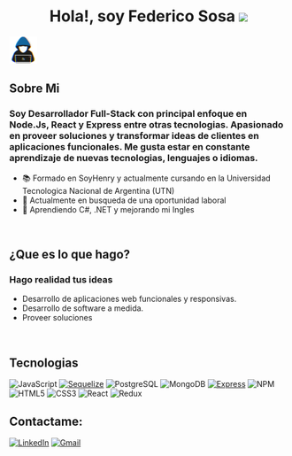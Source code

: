 
<h1 align="center"><b>Hola!, soy Federico Sosa </b><img src="https://media.giphy.com/media/hvRJCLFzcasrR4ia7z/giphy.gif" width="35"></h1>
<picture ><img src = "https://github.com/0xAbdulKhalid/0xAbdulKhalid/raw/main/assets/mdImages/about_me.gif" width = 50px></picture> <br> <h2> Sobre Mi</h2>

<h3 >
Soy Desarrollador Full-Stack con principal enfoque en Node.Js, React y Express entre otras tecnologias. Apasionado en proveer soluciones y transformar ideas de clientes en aplicaciones funcionales.
Me gusta estar en constante aprendizaje de nuevas tecnologias, lenguajes o idiomas.
</h3>

- 📚 Formado en SoyHenry y actualmente cursando en la Universidad Tecnologica Nacional de Argentina (UTN)
- 🔭 Actualmente en busqueda de una oportunidad laboral
- 🌱 Aprendiendo C#, .NET y mejorando mi Ingles
  
<br>


<h2> ¿Que es lo que hago?</h2>

<h3>Hago realidad tus ideas</h3>

- Desarrollo de aplicaciones web funcionales y responsivas.
- Desarrollo de software a medida.
- Proveer soluciones

<br>


<h2> Tecnologias </h2>


![JavaScript](https://img.shields.io/badge/javascript-%23323330.svg?style=for-the-badge&logo=javascript&logoColor=%23F7DF1E) [![Sequelize](https://img.shields.io/badge/Sequelize-%23563D7C.svg?style=for-the-badge&logo=sequelize&logoColor=white)](https://sequelize.org/) ![PostgreSQL](https://img.shields.io/badge/PostgreSQL-%23D4DEC8.svg?style=for-the-badge&logo=PostgreSQL&logoColor=white) ![MongoDB](https://img.shields.io/badge/MongoDB-%234ea94b.svg?style=for-the-badge&logo=mongodb&logoColor=white) [![Express](https://img.shields.io/badge/Express-%23404d59.svg?style=for-the-badge&logo=express&logoColor=white)](https://expressjs.com/) ![NPM](https://img.shields.io/badge/NPM-%23CB3837.svg?style=for-the-badge&logo=npm&logoColor=white)  ![HTML5](https://img.shields.io/badge/html5-%23E34F26.svg?style=for-the-badge&logo=html5&logoColor=white) ![CSS3](https://img.shields.io/badge/css3-%231572B6.svg?style=for-the-badge&logo=css3&logoColor=white) ![React](https://img.shields.io/badge/react-%2320232a.svg?style=for-the-badge&logo=react&logoColor=%2361DAFB) ![Redux](https://img.shields.io/badge/Redux-%23COLOR_HEX.svg?style=for-the-badge&logo=redux&logoColor=white)
<br>


<h2 align="left">Contactame:</h2>

[![LinkedIn](https://img.shields.io/badge/LinkedIn-%230077B5.svg?style=for-the-badge&logo=linkedin&logoColor=white)](https://www.linkedin.com/in/federico-javier-220a151a8/) [![Gmail](https://img.shields.io/badge/Gmail-%23EA4335.svg?style=for-the-badge&logo=gmail&logoColor=white)](mailto:federico13javiersosa@gmail.com)
